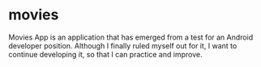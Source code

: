 # movies

Movies App is an application that has emerged from a test for an Android developer position. Although I finally ruled myself out for it, I want to continue developing it, so that I can practice and improve.
